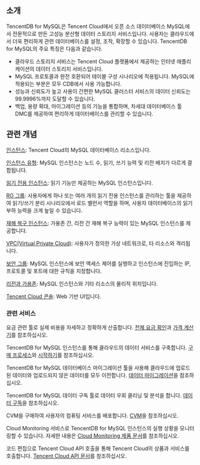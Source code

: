 ## 소개
TencentDB for MySQL은 Tencent Cloud에서 오픈 소스 데이터베이스 MySQL에서 전문적으로 만든 고성능 분산형 데이터 스토리지 서비스입니다. 사용자는 클라우드에서 더욱 편리하게 관련 데이터베이스를 설정, 조작, 확장할 수 있습니다.
TencentDB for MySQL의 주요 특징은 다음과 같습니다.
- 클라우드 스토리지 서비스는 Tencent Cloud 플랫폼에서 제공하는 인터넷 애플리케이션의 데이터 스토리지 서비스입니다.
- MySQL 프로토콜과 완전 호환되어 테이블 구성 시나리오에 적용됩니다. MySQL에 적용되는 부분은 모두 CDB에서 사용 가능합니다.
- 성능과 신뢰도가 높고 사용이 간편한 MySQL 클러스터 서비스의 데이터 신뢰도는 99.9996%까지 도달할 수 있습니다.
- 백업, 용량 확대, 마이그레이션 등의 기능을 통합하며, 차세대 데이터베이스 툴 DMC를 제공하여 편리하게 데이터베이스를 관리할 수 있습니다.


## 관련 개념
[인스턴스](https://intl.cloud.tencent.com/document/product/236/17136): Tencent Cloud의 MySQL 데이터베이스 리소스입니다.

[인스턴스 유형](https://intl.cloud.tencent.com/document/product/236/7268): MySQL 인스턴스는 노드 수, 읽기, 쓰기 능력 및 리전 배치가 다르게 결합됩니다.

[읽기 전용 인스턴스](https://intl.cloud.tencent.com/document/product/236/7270): 읽기 기능만 제공하는 MySQL 인스턴스입니다.

[RO 그룹](https://intl.cloud.tencent.com/document/product/236/11361): 사용자에게 하나 또는 여러 개의 읽기 전용 인스턴스를 관리하는 툴을 제공하여 읽기/쓰기 분리 시나리오에서 로드 밸런서 역할을 하며, 사용자 데이터베이스의 읽기 부하 능력을 크게 높일 수 있습니다.

[재해 복구 인스턴스](https://intl.cloud.tencent.com/document/product/236/7272): 가용존 간, 리전 간 재해 복구 능력이 있는 MySQL 인스턴스를 제공합니다.

[VPC(Virtual Private Cloud)](https://intl.cloud.tencent.com/document/product/215/535): 사용자가 정의한 가상 네트워크로, 타 리소스와 격리됩니다.

[보안 그룹](https://intl.cloud.tencent.com/document/product/236/14470): MySQL 인스턴스에 보안 액세스 제어를 실행하고 인스턴스에 진입하는 IP, 프로토콜 및 포트에 대한 규칙을 지정합니다.

[리전과 가용존](https://intl.cloud.tencent.com/document/product/236/8458): MySQL 인스턴스와 기타 리소스의 물리적 위치입니다.

[Tencent Cloud 콘솔](https://console.cloud.tencent.com/cdb): Web 기반 UI입니다.

### 관련 서비스
요금 관련 툴로 실제 비용을 자세하고 정확하게 산출합니다. [전체 요금 확인](https://intl.cloud.tencent.com/document/product/236/18335)과 [가격 계산기](https://buy.cloud.tencent.com/calculator/cdb)를 참조하십시오.

TencentDB for MySQL 인스턴스를 통해 클라우드의 데이터 서비스를 구축합니다. [구매 프로세스](https://intl.cloud.tencent.com/document/product/236/5160)와 [시작하기](https://intl.cloud.tencent.com/document/product/236/3128)를 참조하십시오.

TencentDB for MySQL 데이터베이스 마이그레이션 툴을 사용해 클라우드에 업로드된 데이터와 업로드되지 않은 데이터를 모두 이전합니다. [데이터 마이그레이션](https://intl.cloud.tencent.com/document/product/571/13706)을 참조하십시오.

TencentDB for MySQL 데이터 구독 툴로 데이터 우회 클리닝 및 분석을 합니다. [데이터 구독](https://intl.cloud.tencent.com/document/product/571/8774)을 참조하십시오.

CVM을 구매하여 사용자의 컴퓨팅 서비스를 배포합니다. [CVM](https://intl.cloud.tencent.com/document/product/213)을 참조하십시오.

Cloud Monitoring 서비스로 TencentDB for MySQL 인스턴스의 실행 상황을 모니터링할 수 있습니다. 자세한 내용은 [Cloud Monitoring 제품 문서](https://intl.cloud.tencent.com/document/product/248)를 참조하십시오.

코드 편집으로 Tencent Cloud API 호출을 통해 Tencent Cloud의 상품과 서비스를 호출합니다. [Tencent Cloud API 문서](https://intl.cloud.tencent.com/document/api)를 참조하십시오.



